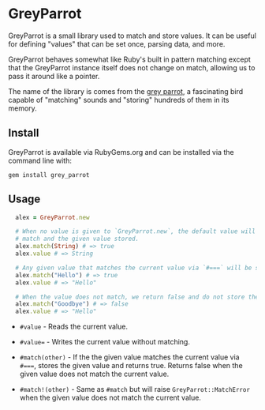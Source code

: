 # GreyParrot

GreyParrot is a small library used to match and store values. It can be useful for defining
"values" that can be set once, parsing data, and more.

GreyParrot behaves somewhat like Ruby's built in pattern matching except that the GreyParrot instance itself does not change on match, allowing us to pass it around like a pointer.

The name of the library is comes from the [grey parrot](https://en.wikipedia.org/wiki/Grey_parrot), a fascinating bird capable of "matching" sounds and "storing" hundreds of them in its memory.

## Install

GreyParrot is available via RubyGems.org and can be installed via the command line with:

`gem install grey_parrot`

## Usage

```ruby
  alex = GreyParrot.new

  # When no value is given to `GreyParrot.new`, the default value will always
  # match and the given value stored.
  alex.match(String) # => true
  alex.value # => String

  # Any given value that matches the current value via `#===` will be stored.
  alex.match("Hello") # => true
  alex.value # => "Hello"

  # When the value does not match, we return false and do not store the value.
  alex.match("Goodbye") # => false
  alex.value # => "Hello"
```

* `#value` - Reads the current value.

* `#value=` - Writes the current value without matching.

* `#match(other)` - If the the given value matches the current value via `#===`, stores the given value and returns true. Returns false when the given value does not match the current value.

* `#match!(other)` - Same as `#match` but will raise `GreyParrot::MatchError` when the given value does not match the current value.
